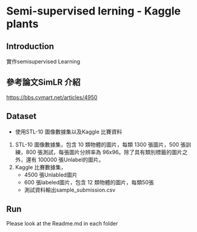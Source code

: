 # Semi-supervised lerning - Kaggle plants
## Introduction
實作semisupervised Learning

## 參考論文SimLR 介紹
https://bbs.cvmart.net/articles/4950

## Dataset 
* 使用STL-10 圖像數據集以及Kaggle 比賽資料
1. STL-10 圖像數據集，包含 10 類物體的圖片，每類 1300 張圖片，500 張訓練，800 張測試，每張圖片分辨率為 96x96。除了具有類別標籤的圖片之外，還有 100000 張Unlabel的圖片。
2. Kaggle 比賽數據集，
    * 4500 張Unlabled圖片
    * 600 張labeled圖片，包含 12 類物體的圖片，每類50張
    * 測試資料輸出sample_submission.csv

## Run
Please look at the Readme.md in each folder